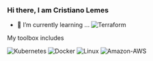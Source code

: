 ### Hi there, I am Cristiano Lemes


- 🌱 I’m currently learning ...
![Terraform](https://img.shields.io/badge/Terraform-7B42BC?style=plastic&logo=Terraform&logoColor=white)


My toolbox includes



![Kubernetes](https://img.shields.io/badge/Kubernetes-326CE5?style=plastic&logo=Kubernetes&logoColor=white)
![Docker](https://img.shields.io/badge/Docker-2496ED?style=plastic&logo=Docker&logoColor=white)
![Linux](https://img.shields.io/badge/Linux-FCC624?style=plastic&logo=Linux&logoColor=white)
![Amazon-AWS](https://img.shields.io/badge/Amazon-AWS-232F3E?style=plastic&logo=Amazon-AWS&logoColor=white)


<!--
**cslemes/cslemes** is a ✨ _special_ ✨ repository because its `README.md` (this file) appears on your GitHub profile.

Here are some ideas to get you started:

- 🔭 I’m currently working on ...
- 🌱 I’m currently learning ...
- 👯 I’m looking to collaborate on ...
- 🤔 I’m looking for help with ...
- 💬 Ask me about ...
- 📫 How to reach me: ...
- 😄 Pronouns: ...
- ⚡ Fun fact: ...
-->
